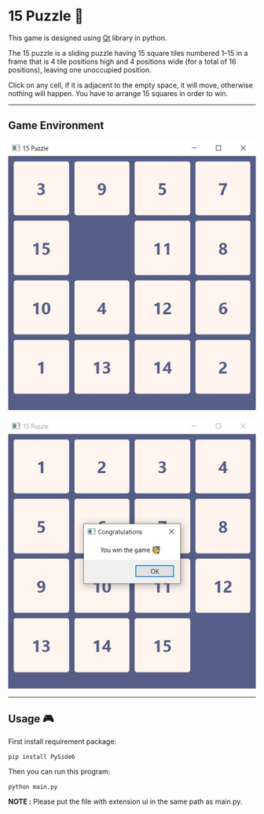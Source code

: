 # 15 Puzzle 🧩

This game is designed using [Qt](https://doc.qt.io/qtforpython/) library in python.

The 15 puzzle is a sliding puzzle having 15 square tiles numbered 1–15 in a frame that is 4 tile positions high and 4 positions wide (for a total of 16 positions), leaving one unoccupied position.

Click on any cell, if it is adjacent to the empty space, it will move, otherwise nothing will happen. You have to arrange 15 squares in order to win.

---
## Game Environment

![15 Puzzle](Images/15_puzzle.jpg)

![Win the game](Images/win.jpg)

---
## Usage 🎮

First install requirement package:
```
pip install PySide6
```
Then you can run this program:
```
python main.py
```
**NOTE :** Please put the file with extension ui in the same path as main.py.